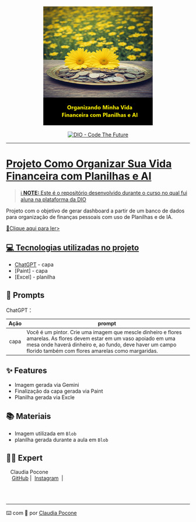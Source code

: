 <p align="center">
<img 
    src="https://github.com/ClaudiaPocone/Como-organizar-sua-vida-Financeira-com-Planilhas-Inteligentes-e-IA/blob/a59952ad6085dd759afb959ec9a171ca92f7803b/Flores-%20Controle%20Financeiro.png"
    width="300"
/>

</p>
<p align="center">
<a href="https://dio.me/">
    <img 
        src="https://img.shields.io/badge/DIO-Code_The_Future-28DA77?logo=youtube" 
        alt="DIO - Code The Future">

-------


# Projeto Como Organizar Sua Vida Financeira com Planilhas e AI


 > ℹ️ **NOTE:** Este é o repositório desenvolvido durante o curso no qual fui aluna na plataforma da [DIO](https://dio.me)

Projeto com o objetivo de gerar dashboard a partir de um banco de dados para organização de finanças pessoais com uso de Planilhas e de IA. 

<a href="https://github.com/ClaudiaPocone/Como-organizar-sua-vida-Financeira-com-Planilhas-Inteligentes-e-IA/blob/e1158de38ba2626bb80abe634a5edab36bd2f9eb/Projeto%20Organizando%20minha%20vida%20financeira%20(1).xlsx " title=" Projeto Organizando minha vida financeira (1).xlsx "> 📕Clique aqui para ler>

## 💻 Tecnologias utilizadas no projeto

- [ChatGPT](https://chat.openai.com/) - capa
- [Paint] - capa
- [Excel] - planilha

## 🧠 Prompts


ChatGPT：

|   Ação   | prompt |
| :------: | ------------------------------------------------------------------------------------------------------------------------------------------------------------------------------------------------------------------------------------------------------------------------------------------------------------------------------------------------------------------------------------------------------------------------------------------------------------------------------------------------------------------------------------------------------------------ |
|  capa  | Você é um pintor. Crie uma imagem que mescle dinheiro e flores amarelas. As flores devem estar em um vaso apoiado em uma mesa onde haverá dinheiro e, ao fundo, deve haver um campo florido também com flores amarelas como margaridas. 

## ✨ Features
- Imagem gerada via Gemini
- Finalização da capa gerada via Paint
- Planilha gerada via Excle

## 📚 Materiais

- Imagem utilizada em `Blob`
- planilha gerada durante a aula em `Blob`

## 👨‍💻 Expert

<p>&nbsp&nbsp&nbspClaudia Pocone<br>
    &nbsp&nbsp&nbsp
    <a href="https://github.com/ClaudiaPocone">
    GitHub</a>&nbsp;|&nbsp;
    <a href="https://www.instagram.com/claudinhapocone.exe/">
    Instagram</a>
&nbsp;|&nbsp;</p>
</p>
<br/><br/>
<p>

---

⌨️ com 💜 por [Claudia Pocone](https://github.com/ClaudiaPocone)
